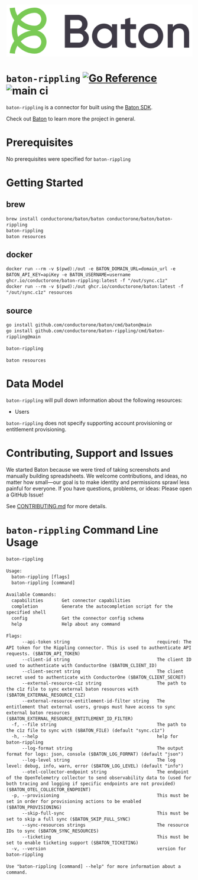 ![Baton Logo](./baton-logo.png)

# `baton-rippling` [![Go Reference](https://pkg.go.dev/badge/github.com/conductorone/baton-rippling.svg)](https://pkg.go.dev/github.com/conductorone/baton-rippling) ![main ci](https://github.com/conductorone/baton-rippling/actions/workflows/main.yaml/badge.svg)

`baton-rippling` is a connector for built using the [Baton SDK](https://github.com/conductorone/baton-sdk).

Check out [Baton](https://github.com/conductorone/baton) to learn more the project in general.

# Prerequisites
No prerequisites were specified for `baton-rippling`

# Getting Started

## brew

```
brew install conductorone/baton/baton conductorone/baton/baton-rippling
baton-rippling
baton resources
```

## docker

```
docker run --rm -v $(pwd):/out -e BATON_DOMAIN_URL=domain_url -e BATON_API_KEY=apiKey -e BATON_USERNAME=username ghcr.io/conductorone/baton-rippling:latest -f "/out/sync.c1z"
docker run --rm -v $(pwd):/out ghcr.io/conductorone/baton:latest -f "/out/sync.c1z" resources
```

## source

```
go install github.com/conductorone/baton/cmd/baton@main
go install github.com/conductorone/baton-rippling/cmd/baton-rippling@main

baton-rippling

baton resources
```

# Data Model

`baton-rippling` will pull down information about the following resources:
- Users

`baton-rippling` does not specify supporting account provisioning or entitlement provisioning.

# Contributing, Support and Issues

We started Baton because we were tired of taking screenshots and manually
building spreadsheets. We welcome contributions, and ideas, no matter how
small&mdash;our goal is to make identity and permissions sprawl less painful for
everyone. If you have questions, problems, or ideas: Please open a GitHub Issue!

See [CONTRIBUTING.md](https://github.com/ConductorOne/baton/blob/main/CONTRIBUTING.md) for more details.

# `baton-rippling` Command Line Usage

```
baton-rippling

Usage:
  baton-rippling [flags]
  baton-rippling [command]

Available Commands:
  capabilities       Get connector capabilities
  completion         Generate the autocompletion script for the specified shell
  config             Get the connector config schema
  help               Help about any command

Flags:
      --api-token string                                 required: The API token for the Rippling connector. This is used to authenticate API requests. ($BATON_API_TOKEN)
      --client-id string                                 The client ID used to authenticate with ConductorOne ($BATON_CLIENT_ID)
      --client-secret string                             The client secret used to authenticate with ConductorOne ($BATON_CLIENT_SECRET)
      --external-resource-c1z string                     The path to the c1z file to sync external baton resources with ($BATON_EXTERNAL_RESOURCE_C1Z)
      --external-resource-entitlement-id-filter string   The entitlement that external users, groups must have access to sync external baton resources ($BATON_EXTERNAL_RESOURCE_ENTITLEMENT_ID_FILTER)
  -f, --file string                                      The path to the c1z file to sync with ($BATON_FILE) (default "sync.c1z")
  -h, --help                                             help for baton-rippling
      --log-format string                                The output format for logs: json, console ($BATON_LOG_FORMAT) (default "json")
      --log-level string                                 The log level: debug, info, warn, error ($BATON_LOG_LEVEL) (default "info")
      --otel-collector-endpoint string                   The endpoint of the OpenTelemetry collector to send observability data to (used for both tracing and logging if specific endpoints are not provided) ($BATON_OTEL_COLLECTOR_ENDPOINT)
  -p, --provisioning                                     This must be set in order for provisioning actions to be enabled ($BATON_PROVISIONING)
      --skip-full-sync                                   This must be set to skip a full sync ($BATON_SKIP_FULL_SYNC)
      --sync-resources strings                           The resource IDs to sync ($BATON_SYNC_RESOURCES)
      --ticketing                                        This must be set to enable ticketing support ($BATON_TICKETING)
  -v, --version                                          version for baton-rippling

Use "baton-rippling [command] --help" for more information about a command.
```

